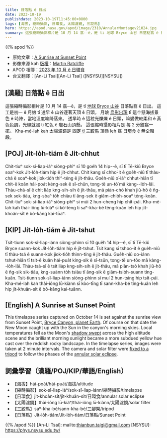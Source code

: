 ```yaml
---
title: 日落點 ê 日出
date: 2023-10-19
publishdate: 2023-10-19T11:45:00+0800
tags: [海拔, 縮時攝影, 日環食, 太陽濾鏡, 三跤馬]
hero: https://apod.nasa.gov/apod/image/2310/AnnularMontagev21024.jpg
summary: 這張縮時攝影相片是 10 月 14 翕--ê，是 tī 地球 Bryce 山谷 日落點翕 ê 日出。
---
```


{{% apod %}}

- 原始文章：[A Sunrise at Sunset Point](https://apod.nasa.gov/apod/ap231019.html)
- 影像來源 kah [版權][copyright]：[Martin Ratcliffe](https://www.instagram.com/mratcliffe1959/)
- APOD 相簿：[2023 年 10 月 ê 日環食](https://www.facebook.com/media/set/?set=a.312184138176837&type=3)
- 台文翻譯：[An-Li Tsai][An-Li Tsai] ([NSYSU][NSYSU])

## [漢羅] 日落點 ê 日出
這張縮時攝影相片是 10 月 14 翕--ê，是 tī [地球 Bryce 山谷][Bryce Canyon, planet Earth] 日落點翕 ê 日出。
這工是初一 ê 月娘 tī 透早 ê 山谷逐著天頂 ê 日頭。
月娘 [烏影出現][shadow swept] tī 這个懸海拔景色 ê 時陣，當地溫度嘛降落來。
透早時 ê 這粒光爍爍 ê 日頭，嘛變做較柔和 ê 黃色色調，光線就照 tī 紅色 ê 岩石山頂懸。
這張縮時攝影相片是 每 2 分鐘翕一擺。
Kha-mé-lah kah 太陽濾鏡是 [固定 tī 三跤馬][fixed to a tripod] 頂懸 leh 翕 [日環食][annular solar eclipse] ê 無仝階段。

## [POJ] Ji̍t-lo̍h-tiám ê Ji̍t-chhut
Chit-tiuⁿ sok-sî-liap-iáⁿ siòng-phìⁿ sī 10 goe̍h 14 hip--ê, sī tī Tē-kiû Bryce soaⁿ-kok Ji̍t-lo̍h-tiám hip ê ji̍t-chhut.
Chit kang sī chho͘-it ê goe̍h-niû tī thàu-chá ê soaⁿ-kok jiok-tio̍h thiⁿ-téng ê ji̍t-thâu.
Goe̍h-niû o͘-iáⁿ chhut-hiān tī chit-ê koân hái-poa̍t kéng-sek ê sî-chūn, tong-tē un-tō͘ mā kàng--lo̍h-lâi.
Thàu-chá-sî ê chit lia̍p kng-sih-sih ê ji̍t-thâu, mā piàn-chò khah jiû-hô ê n̂g-sek sek-tiāu, kng-sòaⁿ to̍h chiàu tī âng-sek ê giâm-chio̍h-soaⁿ téng-koân.
Chit-tiuⁿ sok-sî-liap-iáⁿ siòng-phìⁿ sī múi 2 hun-cheng hip chi̍t-pái.
Kha-mé-lah kah thài-iông lū-kiàⁿ sī kò͘-tēng tī saⁿ-kha-bé téng-koân leh hip ji̍t-khoân-si̍t ê bô-kâng kai-tōaⁿ.

## [KIP] Ji̍t-lo̍h-tiám ê Ji̍t-tshut
Tsit-tiunn sok-sî-liap-iánn siòng-phìnn sī 10 gue̍h 14 hip--ê, sī tī Tē-kiû Bryce suann-kok Ji̍t-lo̍h-tiám hip ê ji̍t-tshut.
Tsit kang sī tshoo-it ê gue̍h-niû tī thàu-tsá ê suann-kok jiok-tio̍h thinn-tíng ê ji̍t-thâu.
Gue̍h-niû oo-iánn tshut-hiān tī tsit-ê kuân hái-pua̍t kíng-sik ê sî-tsūn, tong-tē un-tōo mā kàng--lo̍h-lâi.
Thàu-tsá-sî ê tsit lia̍p kng-sih-sih ê ji̍t-thâu, mā piàn-tsò khah jiû-hô ê n̂g-sik sik-tiāu, kng-suànn to̍h tsiàu tī âng-sik ê giâm-tsio̍h-suann tíng-kuân.
Tsit-tiunn sok-sî-liap-iánn siòng-phìnn sī muí 2 hun-tsing hip tsi̍t-pái.
Kha-mé-lah kah thài-iông lū-kiànn sī kòo-tīng tī sann-kha-bé tíng-kuân leh hip ji̍t-khuân-si̍t ê bô-kâng kai-tuānn.

## [English] A Sunrise at Sunset Point
This timelapse series captured on October 14 is set against the sunrise view from Sunset Point, [Bryce Canyon, planet Earth][Bryce Canyon, planet Earth].
Of course on that date the New Moon caught up with the Sun in the canyon's morning skies.
Local temperatures fell as the Moon's [shadow swept][shadow swept] across the high altitude scene and the brilliant morning sunlight became a more subdued yellow hue cast over the reddish rocky landscape.
In the timelapse series, images were taken at 2 minute intervals.
The camera and solar filter were [fixed to a tripod][fixed to a tripod] to follow the phases of the [annular solar eclipse][annular solar eclipse].

## 詞彙學習（漢羅/POJ/KIP/華語/English）
- 【海拔】hái-poa̍t/hái-pua̍t/海拔/altitude
- 【縮時攝影】sok-sî-liap-iáⁿ/sok-sî-liap-iánn/縮時攝影/timelapse
- 【日環食】ji̍t-khoân-si̍t/ji̍t-khuân-si̍t/日環食/annular solar eclipse
- 【太陽濾鏡】thài-iông lū-kiàⁿ/thài-iông lū-kiànn/太陽濾鏡/solar filter
- 【三跤馬】saⁿ-kha-bé/sann-kha-bé/三腳架/tripod
- 【日落點】Ji̍t-lo̍h-tiám/Ji̍t-lo̍h-tiám/日落點/Sunset Point

{{% /apod %}}
[An-Li Tsai]: mailto:thianbun.taigi@gmail.com
[NSYSU]: https://phys.nsysu.edu.tw/

[copyright]: https://apod.nasa.gov/apod/fap/lib/about_apod.html#srapply
[License]: https://creativecommons.org/licenses/by/2.0/

[Bryce Canyon, planet Earth]:https://www.nps.gov/brca/planyourvisit/2023-annular-eclipse.htm
[shadow swept]:https://www.nasa.gov/image-article/the-moon-casts-a-shadow/
[fixed to a tripod]:https://www.instagram.com/p/CyYes88tvfT/
[annular solar eclipse]:https://blogs.nasa.gov/Watch_the_Skies/tag/eclipse/
